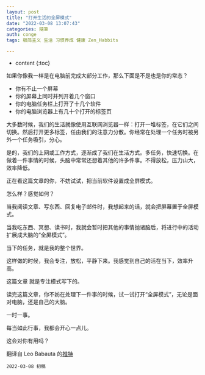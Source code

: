 ```yaml
---
layout: post
title: "打开生活的全屏模式"
date: "2022-03-08 13:07:43"
categories: 隨筆
auth: conge
tags: 极简主义 生活 习惯养成 健康 Zen_Habbits

---
```

* content
{:toc}

如果你像我一样是在电脑前完成大部分工作，那么下面是不是也是你的常态？

  * 你有不止一个屏幕
  * 你的屏幕上同时并列开着几个窗口
  * 你的电脑任务栏上打开了十几个软件
  * 你的电脑浏览器上有几十个打开的标签页

大多数时候，我们的生活就像使用互联网浏览器一样：打开一堆标签，在它们之间切换。然后打开更多标签，任由我们的注意力分散。你经常在处理一个任务时被另外一个任务吸引，分心。

是的，我们的上网或工作方式，逐渐成了我们在生活方式。多任务，快速切换。在做着一件事情的时候，头脑中常常还想着其他的许多件事。不得放松，压力山大，效率降低。

正在看这篇文章的你，不妨试试，把当前软件设置成全屏模式。

怎么样？感觉如何？





当我阅读文章、写东西、回复电子邮件时，我想起来的话，就会把屏幕置于全屏模式。

当我吃东西、冥想、读书时，我就会暂时把其他的事情抛诸脑后，将进行中的活动扩展成大脑的“全屏模式”。

当下的任务，就是我的整个世界。

这样做的时候，我会专注，放松，平静下来。我感觉到自己的活在当下，效率升高。

这篇文章 就是专注模式写下的。

读完这篇文章，你不妨在处理下一件事的时候，试一试打开“全屏模式”，无论是面对电脑，还是自己的大脑。

一时一事。

每当如此行事，我都会开心一点儿。

这会对你有用吗？

翻译自 Leo Babauta 的[推特](https://twitter.com/zen_habits/status/1496160659238944770)

```
2022-03-08 初稿
```
